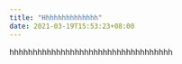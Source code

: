 ```yaml
---
title: "Hhhhhhhhhhhhhh"
date: 2021-03-19T15:53:23+08:00
---
```


hhhhhhhhhhhhhhhhhhhhhhhhhhhhhhhhhhh

